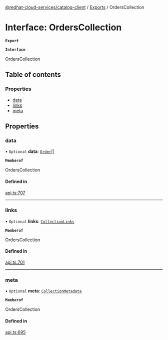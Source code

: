 [@redhat-cloud-services/catalog-client](../README.md) / [Exports](../modules.md) / OrdersCollection

# Interface: OrdersCollection

**`Export`**

**`Interface`**

OrdersCollection

## Table of contents

### Properties

- [data](OrdersCollection.md#data)
- [links](OrdersCollection.md#links)
- [meta](OrdersCollection.md#meta)

## Properties

### data

• `Optional` **data**: [`Order`](Order.md)[]

**`Memberof`**

OrdersCollection

#### Defined in

[api.ts:707](https://github.com/RedHatInsights/javascript-clients/blob/master/packages/catalog/api.ts#L707)

___

### links

• `Optional` **links**: [`CollectionLinks`](CollectionLinks.md)

**`Memberof`**

OrdersCollection

#### Defined in

[api.ts:701](https://github.com/RedHatInsights/javascript-clients/blob/master/packages/catalog/api.ts#L701)

___

### meta

• `Optional` **meta**: [`CollectionMetadata`](CollectionMetadata.md)

**`Memberof`**

OrdersCollection

#### Defined in

[api.ts:695](https://github.com/RedHatInsights/javascript-clients/blob/master/packages/catalog/api.ts#L695)

